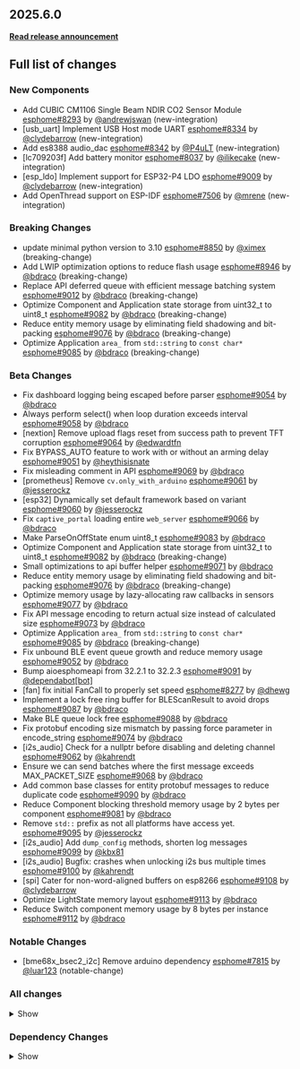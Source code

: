 ## 2025.6.0

[**Read release announcement**](https://beta.esphome.io/changelog/2025.6.0)

## Full list of changes

### New Components

- Add CUBIC CM1106 Single Beam NDIR CO2 Sensor Module [esphome#8293](https://github.com/esphome/esphome/pull/8293) by [@andrewjswan](https://github.com/andrewjswan) (new-integration)
- [usb_uart] Implement USB Host mode UART [esphome#8334](https://github.com/esphome/esphome/pull/8334) by [@clydebarrow](https://github.com/clydebarrow) (new-integration)
- Add es8388 audio_dac [esphome#8342](https://github.com/esphome/esphome/pull/8342) by [@P4uLT](https://github.com/P4uLT) (new-integration)
- [lc709203f] Add battery monitor [esphome#8037](https://github.com/esphome/esphome/pull/8037) by [@ilikecake](https://github.com/ilikecake) (new-integration)
- [esp_ldo] Implement support for ESP32-P4 LDO [esphome#9009](https://github.com/esphome/esphome/pull/9009) by [@clydebarrow](https://github.com/clydebarrow) (new-integration)
- Add OpenThread support on ESP-IDF [esphome#7506](https://github.com/esphome/esphome/pull/7506) by [@mrene](https://github.com/mrene) (new-integration)

### Breaking Changes

- update minimal python version to 3.10 [esphome#8850](https://github.com/esphome/esphome/pull/8850) by [@ximex](https://github.com/ximex) (breaking-change)
- Add LWIP optimization options to reduce flash usage [esphome#8946](https://github.com/esphome/esphome/pull/8946) by [@bdraco](https://github.com/bdraco) (breaking-change)
- Replace API deferred queue with efficient message batching system [esphome#9012](https://github.com/esphome/esphome/pull/9012) by [@bdraco](https://github.com/bdraco) (breaking-change)
- Optimize Component and Application state storage from uint32_t to uint8_t [esphome#9082](https://github.com/esphome/esphome/pull/9082) by [@bdraco](https://github.com/bdraco) (breaking-change)
- Reduce entity memory usage by eliminating field shadowing and bit-packing [esphome#9076](https://github.com/esphome/esphome/pull/9076) by [@bdraco](https://github.com/bdraco) (breaking-change)
- Optimize Application ``area_`` from ``std::string`` to ``const char*`` [esphome#9085](https://github.com/esphome/esphome/pull/9085) by [@bdraco](https://github.com/bdraco) (breaking-change)

### Beta Changes

- Fix dashboard logging being escaped before parser [esphome#9054](https://github.com/esphome/esphome/pull/9054) by [@bdraco](https://github.com/bdraco)
- Always perform select() when loop duration exceeds interval [esphome#9058](https://github.com/esphome/esphome/pull/9058) by [@bdraco](https://github.com/bdraco)
- [nextion] Remove upload flags reset from success path to prevent TFT corruption [esphome#9064](https://github.com/esphome/esphome/pull/9064) by [@edwardtfn](https://github.com/edwardtfn)
- Fix BYPASS_AUTO feature to work with or without an arming delay [esphome#9051](https://github.com/esphome/esphome/pull/9051) by [@heythisisnate](https://github.com/heythisisnate)
- Fix misleading comment in API [esphome#9069](https://github.com/esphome/esphome/pull/9069) by [@bdraco](https://github.com/bdraco)
- [prometheus] Remove ``cv.only_with_arduino`` [esphome#9061](https://github.com/esphome/esphome/pull/9061) by [@jesserockz](https://github.com/jesserockz)
- [esp32] Dynamically set default framework based on variant [esphome#9060](https://github.com/esphome/esphome/pull/9060) by [@jesserockz](https://github.com/jesserockz)
- Fix ``captive_portal`` loading entire ``web_server`` [esphome#9066](https://github.com/esphome/esphome/pull/9066) by [@bdraco](https://github.com/bdraco)
- Make ParseOnOffState enum uint8_t [esphome#9083](https://github.com/esphome/esphome/pull/9083) by [@bdraco](https://github.com/bdraco)
- Optimize Component and Application state storage from uint32_t to uint8_t [esphome#9082](https://github.com/esphome/esphome/pull/9082) by [@bdraco](https://github.com/bdraco) (breaking-change)
- Small optimizations to api buffer helper [esphome#9071](https://github.com/esphome/esphome/pull/9071) by [@bdraco](https://github.com/bdraco)
- Reduce entity memory usage by eliminating field shadowing and bit-packing [esphome#9076](https://github.com/esphome/esphome/pull/9076) by [@bdraco](https://github.com/bdraco) (breaking-change)
- Optimize memory usage by lazy-allocating raw callbacks in sensors [esphome#9077](https://github.com/esphome/esphome/pull/9077) by [@bdraco](https://github.com/bdraco)
- Fix API message encoding to return actual size instead of calculated size [esphome#9073](https://github.com/esphome/esphome/pull/9073) by [@bdraco](https://github.com/bdraco)
- Optimize Application ``area_`` from ``std::string`` to ``const char*`` [esphome#9085](https://github.com/esphome/esphome/pull/9085) by [@bdraco](https://github.com/bdraco) (breaking-change)
- Fix unbound BLE event queue growth and reduce memory usage [esphome#9052](https://github.com/esphome/esphome/pull/9052) by [@bdraco](https://github.com/bdraco)
- Bump aioesphomeapi from 32.2.1 to 32.2.3 [esphome#9091](https://github.com/esphome/esphome/pull/9091) by [@dependabot[bot]](https://github.com/apps/dependabot)
- [fan] fix initial FanCall to properly set speed [esphome#8277](https://github.com/esphome/esphome/pull/8277) by [@dhewg](https://github.com/dhewg)
- Implement a lock free ring buffer for BLEScanResult to avoid drops [esphome#9087](https://github.com/esphome/esphome/pull/9087) by [@bdraco](https://github.com/bdraco)
- Make BLE queue lock free [esphome#9088](https://github.com/esphome/esphome/pull/9088) by [@bdraco](https://github.com/bdraco)
- Fix protobuf encoding size mismatch by passing force parameter in encode_string [esphome#9074](https://github.com/esphome/esphome/pull/9074) by [@bdraco](https://github.com/bdraco)
- [i2s_audio] Check for a nullptr before disabling and deleting channel [esphome#9062](https://github.com/esphome/esphome/pull/9062) by [@kahrendt](https://github.com/kahrendt)
- Ensure we can send batches where the first message exceeds MAX_PACKET_SIZE [esphome#9068](https://github.com/esphome/esphome/pull/9068) by [@bdraco](https://github.com/bdraco)
- Add common base classes for entity protobuf messages to reduce duplicate code [esphome#9090](https://github.com/esphome/esphome/pull/9090) by [@bdraco](https://github.com/bdraco)
- Reduce Component blocking threshold memory usage by 2 bytes per component [esphome#9081](https://github.com/esphome/esphome/pull/9081) by [@bdraco](https://github.com/bdraco)
- Remove ``std::`` prefix as not all platforms have access yet. [esphome#9095](https://github.com/esphome/esphome/pull/9095) by [@jesserockz](https://github.com/jesserockz)
- [i2s_audio] Add ``dump_config`` methods, shorten log messages [esphome#9099](https://github.com/esphome/esphome/pull/9099) by [@kbx81](https://github.com/kbx81)
- [i2s_audio] Bugfix: crashes when unlocking i2s bus multiple times [esphome#9100](https://github.com/esphome/esphome/pull/9100) by [@kahrendt](https://github.com/kahrendt)
- [spi] Cater for non-word-aligned buffers on esp8266 [esphome#9108](https://github.com/esphome/esphome/pull/9108) by [@clydebarrow](https://github.com/clydebarrow)
- Optimize LightState memory layout [esphome#9113](https://github.com/esphome/esphome/pull/9113) by [@bdraco](https://github.com/bdraco)
- Reduce Switch component memory usage by 8 bytes per instance [esphome#9112](https://github.com/esphome/esphome/pull/9112) by [@bdraco](https://github.com/bdraco)

### Notable Changes

- [bme68x_bsec2_i2c] Remove arduino dependency [esphome#7815](https://github.com/esphome/esphome/pull/7815) by [@luar123](https://github.com/luar123) (notable-change)

### All changes

<details>
<summary>Show</summary>

- add actions to the MAX7219Component [esphome#6462](https://github.com/esphome/esphome/pull/6462) by [@nielsnl68](https://github.com/nielsnl68)
- [api] Update api proto to add legacy value [esphome#8802](https://github.com/esphome/esphome/pull/8802) by [@jesserockz](https://github.com/jesserockz)
- [script] Use local import for zephyr [esphome#8822](https://github.com/esphome/esphome/pull/8822) by [@clydebarrow](https://github.com/clydebarrow)
- Bump cryptography to 45.0.1 [esphome#8826](https://github.com/esphome/esphome/pull/8826) by [@bdraco](https://github.com/bdraco)
- unify and add missing metric suffixes [esphome#8816](https://github.com/esphome/esphome/pull/8816) by [@ximex](https://github.com/ximex)
- Improve stability for a test that crashes intermittently in CI [esphome#8699](https://github.com/esphome/esphome/pull/8699) by [@dala318](https://github.com/dala318)
- update ruff version to ``0.11.10`` in ``.pre-commit-config.yaml`` [esphome#8851](https://github.com/esphome/esphome/pull/8851) by [@ximex](https://github.com/ximex)
- add python 3.13 to ci pipeline [esphome#8855](https://github.com/esphome/esphome/pull/8855) by [@ximex](https://github.com/ximex)
- [esp32] Use IDF 5.3.2 as default for IDF builds [esphome#8464](https://github.com/esphome/esphome/pull/8464) by [@swoboda1337](https://github.com/swoboda1337)
- update minimal python version to 3.10 [esphome#8850](https://github.com/esphome/esphome/pull/8850) by [@ximex](https://github.com/ximex) (breaking-change)
- [esp32, logger] Add initial P4 support [esphome#8439](https://github.com/esphome/esphome/pull/8439) by [@swoboda1337](https://github.com/swoboda1337)
- Add CUBIC CM1106 Single Beam NDIR CO2 Sensor Module [esphome#8293](https://github.com/esphome/esphome/pull/8293) by [@andrewjswan](https://github.com/andrewjswan) (new-integration)
- Updates for development environment [esphome#8801](https://github.com/esphome/esphome/pull/8801) by [@jesserockz](https://github.com/jesserockz)
- [sync] Update and fix sync workflow [esphome#8873](https://github.com/esphome/esphome/pull/8873) by [@jesserockz](https://github.com/jesserockz)
- [lvgl] Try to allocate smaller buffer on failure [esphome#8814](https://github.com/esphome/esphome/pull/8814) by [@clydebarrow](https://github.com/clydebarrow)
- [lvgl] Add content styling to tabview [esphome#8823](https://github.com/esphome/esphome/pull/8823) by [@clydebarrow](https://github.com/clydebarrow)
- [usb_uart] Implement USB Host mode UART [esphome#8334](https://github.com/esphome/esphome/pull/8334) by [@clydebarrow](https://github.com/clydebarrow) (new-integration)
- OTA: Close and clean up client when setsockopt fails [esphome#8865](https://github.com/esphome/esphome/pull/8865) by [@luuoaoa](https://github.com/luuoaoa)
- Add const DEVICE_CLASS_WIND_DIRECTION [esphome#8870](https://github.com/esphome/esphome/pull/8870) by [@Pi57](https://github.com/Pi57)
- Synchronise Device Classes from Home Assistant [esphome#8874](https://github.com/esphome/esphome/pull/8874) by [@esphomebot](https://github.com/esphomebot)
- Optimize API frame helper buffer management [esphome#8805](https://github.com/esphome/esphome/pull/8805) by [@bdraco](https://github.com/bdraco)
- Use UINT16_MAX instead of hard coded 65535 in api [esphome#8884](https://github.com/esphome/esphome/pull/8884) by [@bdraco](https://github.com/bdraco)
- feat: ``wifi.configure`` now emits error after reconnecting to old AP [esphome#8653](https://github.com/esphome/esphome/pull/8653) by [@Rapsssito](https://github.com/Rapsssito)
- [modbus_controller] Add assumed_state to switch [esphome#8880](https://github.com/esphome/esphome/pull/8880) by [@gotnone](https://github.com/gotnone)
- [const] Move ``CONF_RESET`` to const.py [esphome#8889](https://github.com/esphome/esphome/pull/8889) by [@jesserockz](https://github.com/jesserockz)
- [bme68x_bsec2_i2c] Remove arduino dependency [esphome#7815](https://github.com/esphome/esphome/pull/7815) by [@luar123](https://github.com/luar123) (notable-change)
- [i2s_audio] Add basic support for esp32-p4 [esphome#8887](https://github.com/esphome/esphome/pull/8887) by [@jesserockz](https://github.com/jesserockz)
- [esp32, logger, core] Add initial c5 support [esphome#8895](https://github.com/esphome/esphome/pull/8895) by [@swoboda1337](https://github.com/swoboda1337)
- Resolve regex library warnings [esphome#8890](https://github.com/esphome/esphome/pull/8890) by [@emmanuel-ferdman](https://github.com/emmanuel-ferdman)
- Add integration tests for host [esphome#8912](https://github.com/esphome/esphome/pull/8912) by [@bdraco](https://github.com/bdraco)
- Fix flakey tests [esphome#8914](https://github.com/esphome/esphome/pull/8914) by [@bdraco](https://github.com/bdraco)
- [sx1509] add support for keys [esphome#8413](https://github.com/esphome/esphome/pull/8413) by [@ssieb](https://github.com/ssieb)
- Add es8388 audio_dac [esphome#8342](https://github.com/esphome/esphome/pull/8342) by [@P4uLT](https://github.com/P4uLT) (new-integration)
- [online_image] Last-Modified-Date and ETag response caching [esphome#8782](https://github.com/esphome/esphome/pull/8782) by [@candrews](https://github.com/candrews)
- [aht10] Various optimizations/clean-up [esphome#8921](https://github.com/esphome/esphome/pull/8921) by [@kbx81](https://github.com/kbx81)
- [rtttl] Various optimizations/clean-up [esphome#8923](https://github.com/esphome/esphome/pull/8923) by [@kbx81](https://github.com/kbx81)
- [ledc] Various optimizations/clean-up [esphome#8922](https://github.com/esphome/esphome/pull/8922) by [@kbx81](https://github.com/kbx81)
- Streamline setup() logging (a, b) [esphome#8924](https://github.com/esphome/esphome/pull/8924) by [@kbx81](https://github.com/kbx81)
- Streamline setup() logging (c, d) [esphome#8925](https://github.com/esphome/esphome/pull/8925) by [@kbx81](https://github.com/kbx81)
- Streamline setup() logging (e, f) [esphome#8926](https://github.com/esphome/esphome/pull/8926) by [@kbx81](https://github.com/kbx81)
- Streamline setup() logging (g, h, i) [esphome#8927](https://github.com/esphome/esphome/pull/8927) by [@kbx81](https://github.com/kbx81)
- Streamline setup() logging (k, l, m) [esphome#8928](https://github.com/esphome/esphome/pull/8928) by [@kbx81](https://github.com/kbx81)
- Streamline setup() logging (n, o, p, q, r) [esphome#8929](https://github.com/esphome/esphome/pull/8929) by [@kbx81](https://github.com/kbx81)
- Streamline setup() logging (s, t, u, v, w, x, y, z) [esphome#8930](https://github.com/esphome/esphome/pull/8930) by [@kbx81](https://github.com/kbx81)
- [speaker mediaplayer] Yaml config initial volume (on first boot) [esphome#8898](https://github.com/esphome/esphome/pull/8898) by [@mrtoy-me](https://github.com/mrtoy-me)
- [i2s_audio] Bump esphome/ESP32-audioI2S to 2.2.0 [esphome#8920](https://github.com/esphome/esphome/pull/8920) by [@jesserockz](https://github.com/jesserockz)
- Add more demo platforms [esphome#8903](https://github.com/esphome/esphome/pull/8903) by [@jesserockz](https://github.com/jesserockz)
- Migrate wifi component to use App.get_loop_component_start_time [esphome#8931](https://github.com/esphome/esphome/pull/8931) by [@bdraco](https://github.com/bdraco)
- Optimize socket operations by checking readiness in the main loop [esphome#8918](https://github.com/esphome/esphome/pull/8918) by [@bdraco](https://github.com/bdraco)
- Improve logging in integration tests when port does not open [esphome#8932](https://github.com/esphome/esphome/pull/8932) by [@bdraco](https://github.com/bdraco)
- [pmwcs3] Optimize logging [esphome#8936](https://github.com/esphome/esphome/pull/8936) by [@kbx81](https://github.com/kbx81)
- [tmp102] Remove ``setup()``, optimize logging [esphome#8937](https://github.com/esphome/esphome/pull/8937) by [@kbx81](https://github.com/kbx81)
- Optimize plaintext API header reading to reduce system calls [esphome#8941](https://github.com/esphome/esphome/pull/8941) by [@bdraco](https://github.com/bdraco)
- [gcja5] Remove unused ``setup()`` method [esphome#8935](https://github.com/esphome/esphome/pull/8935) by [@kbx81](https://github.com/kbx81)
- [alarm_control_panel] BYPASS_AUTO option for Template Alarm Control Panel sensors left open when armed [esphome#8795](https://github.com/esphome/esphome/pull/8795) by [@heythisisnate](https://github.com/heythisisnate)
- Fix select() logging flood in very verbose mode [esphome#8942](https://github.com/esphome/esphome/pull/8942) by [@bdraco](https://github.com/bdraco)
- particle matter improvements [esphome#8846](https://github.com/esphome/esphome/pull/8846) by [@ximex](https://github.com/ximex)
- Fix colors in update all [esphome#8854](https://github.com/esphome/esphome/pull/8854) by [@swoboda1337](https://github.com/swoboda1337)
- Add flip X and Y on inkplate6 component [esphome#7904](https://github.com/esphome/esphome/pull/7904) by [@Leicas](https://github.com/Leicas)
- [modbus] [modbus_controller] Fix server role read coil 0x1 crc [esphome#8859](https://github.com/esphome/esphome/pull/8859) by [@gotnone](https://github.com/gotnone)
- [rp2040] Allow changing watchdog timeout [esphome#8868](https://github.com/esphome/esphome/pull/8868) by [@kuba2k2](https://github.com/kuba2k2)
- [esp32] Regenerate boards from recommended platform version [esphome#8938](https://github.com/esphome/esphome/pull/8938) by [@jesserockz](https://github.com/jesserockz)
- Introduce "communication failed" log macro [esphome#8939](https://github.com/esphome/esphome/pull/8939) by [@kbx81](https://github.com/kbx81)
- [demo] FIx some of the entities [esphome#8943](https://github.com/esphome/esphome/pull/8943) by [@jesserockz](https://github.com/jesserockz)
- Redundant Log Messages Cleanup [esphome#8944](https://github.com/esphome/esphome/pull/8944) by [@bdraco](https://github.com/bdraco)
- [dht] Clean-up, shorten some log messages [esphome#8949](https://github.com/esphome/esphome/pull/8949) by [@kbx81](https://github.com/kbx81)
- Have ESPHome's YAML dumper comply with its own yamllint rules [esphome#8957](https://github.com/esphome/esphome/pull/8957) by [@jpeletier](https://github.com/jpeletier)
- Allow Weikai to pass data_bit validation [esphome#8917](https://github.com/esphome/esphome/pull/8917) by [@timdaman](https://github.com/timdaman)
- [max9611] Remove redundant "max9611" from log messages [esphome#8967](https://github.com/esphome/esphome/pull/8967) by [@kbx81](https://github.com/kbx81)
- [nextion] Allocate NextionQueue in PSRAM (if available) [esphome#8979](https://github.com/esphome/esphome/pull/8979) by [@edwardtfn](https://github.com/edwardtfn)
- [esp32c6] Add test base file and platformio env [esphome#8973](https://github.com/esphome/esphome/pull/8973) by [@jesserockz](https://github.com/jesserockz)
- Add missing icons and device classes to BME680 sensors [esphome#8960](https://github.com/esphome/esphome/pull/8960) by [@tronikos](https://github.com/tronikos)
- [preferences] Shorten log messages [esphome#8982](https://github.com/esphome/esphome/pull/8982) by [@kbx81](https://github.com/kbx81)
- [lc709203f] Add battery monitor [esphome#8037](https://github.com/esphome/esphome/pull/8037) by [@ilikecake](https://github.com/ilikecake) (new-integration)
- [mdns] Set up only after API is set up [esphome#9000](https://github.com/esphome/esphome/pull/9000) by [@jesserockz](https://github.com/jesserockz)
- [const] Move CONF_X and CONF_Y to const.py [esphome#8999](https://github.com/esphome/esphome/pull/8999) by [@Hannah-GBS](https://github.com/Hannah-GBS)
- [core] Update defines.h esp-idf version [esphome#8974](https://github.com/esphome/esphome/pull/8974) by [@jesserockz](https://github.com/jesserockz)
- [spi] Remove redundant "SPI" from log messages [esphome#8970](https://github.com/esphome/esphome/pull/8970) by [@kbx81](https://github.com/kbx81)
- [sdp3x] Remove redundant "sdp3x" from log messages [esphome#8969](https://github.com/esphome/esphome/pull/8969) by [@kbx81](https://github.com/kbx81)
- [ethernet] Remove redundant "ethernet" from log messages [esphome#8966](https://github.com/esphome/esphome/pull/8966) by [@kbx81](https://github.com/kbx81)
- [bmp3xx] Remove redundant "bmp3xx" from log messages [esphome#8965](https://github.com/esphome/esphome/pull/8965) by [@kbx81](https://github.com/kbx81)
- Remove unnecessary ellipsis [esphome#8964](https://github.com/esphome/esphome/pull/8964) by [@kbx81](https://github.com/kbx81)
- [wireguard] Remove redundant "wireguard" from log messages [esphome#8963](https://github.com/esphome/esphome/pull/8963) by [@kbx81](https://github.com/kbx81)
- [dashboard] Fix logging colors [esphome#8984](https://github.com/esphome/esphome/pull/8984) by [@swoboda1337](https://github.com/swoboda1337)
- [sps30] Shorten log messages [esphome#8971](https://github.com/esphome/esphome/pull/8971) by [@kbx81](https://github.com/kbx81)
- [bmp581] Shorten some log messages [esphome#8948](https://github.com/esphome/esphome/pull/8948) by [@kbx81](https://github.com/kbx81)
- [api] Streamline some log strings [esphome#8962](https://github.com/esphome/esphome/pull/8962) by [@kbx81](https://github.com/kbx81)
- [mqtt] Remove redundant "mqtt" from log messages [esphome#8968](https://github.com/esphome/esphome/pull/8968) by [@kbx81](https://github.com/kbx81)
- [ci, nrf52] make zephyr clang mandatory [esphome#8992](https://github.com/esphome/esphome/pull/8992) by [@tomaszduda23](https://github.com/tomaszduda23)
- [sdl] Add config for SDL window flags [esphome#8998](https://github.com/esphome/esphome/pull/8998) by [@Hannah-GBS](https://github.com/Hannah-GBS)
- [nextion] Add optional ``max_queue_size`` limit to prevent queue overflows [esphome#8976](https://github.com/esphome/esphome/pull/8976) by [@edwardtfn](https://github.com/edwardtfn)
- Move CONF_REQUEST_HEADERS to const.py [esphome#9002](https://github.com/esphome/esphome/pull/9002) by [@numo68](https://github.com/numo68)
- [api] Fix build error in IDF 5.5 [esphome#9007](https://github.com/esphome/esphome/pull/9007) by [@swoboda1337](https://github.com/swoboda1337)
- [list-components.py] Only add platforms that are actually platforms. [esphome#9005](https://github.com/esphome/esphome/pull/9005) by [@clydebarrow](https://github.com/clydebarrow)
- [qwiic_pir] Clean-up, shorten some log messages [esphome#8951](https://github.com/esphome/esphome/pull/8951) by [@kbx81](https://github.com/kbx81)
- [esp32] Add config vars for compiler [esphome#9023](https://github.com/esphome/esphome/pull/9023) by [@kbx81](https://github.com/kbx81)
- Implement proper API connection teardown before deep sleep/reboot [esphome#9008](https://github.com/esphome/esphome/pull/9008) by [@bdraco](https://github.com/bdraco)
- [config] Clean build on ESP-IDF when component/platform combos change [esphome#9028](https://github.com/esphome/esphome/pull/9028) by [@clydebarrow](https://github.com/clydebarrow)
- Disable ruff rule UP038 [esphome#9029](https://github.com/esphome/esphome/pull/9029) by [@bdraco](https://github.com/bdraco)
- Update webserver local assets to 20250608-225410 [esphome#9030](https://github.com/esphome/esphome/pull/9030) by [@esphomebot](https://github.com/esphomebot)
- Reduce ESP_LOGCONFIG calls [esphome#9026](https://github.com/esphome/esphome/pull/9026) by [@bdraco](https://github.com/bdraco)
- Force socket ready when high frequency looping [esphome#9032](https://github.com/esphome/esphome/pull/9032) by [@juanboro](https://github.com/juanboro)
- [psram] Add P4 support [esphome#8545](https://github.com/esphome/esphome/pull/8545) by [@clydebarrow](https://github.com/clydebarrow)
- [nextion] Use safe restart to properly handle globals and restart logging [esphome#9010](https://github.com/esphome/esphome/pull/9010) by [@edwardtfn](https://github.com/edwardtfn)
- [max7219digit, servo, tsl2591] ESP_LOGCONFIG call reduction (Extend #9026) [esphome#9033](https://github.com/esphome/esphome/pull/9033) by [@kbx81](https://github.com/kbx81)
- [tsl2561, tsl2591] Shorten log messages [esphome#9034](https://github.com/esphome/esphome/pull/9034) by [@kbx81](https://github.com/kbx81)
- Change RP2040 PIO SK6812 timings [esphome#9020](https://github.com/esphome/esphome/pull/9020) by [@pseud0sphere](https://github.com/pseud0sphere)
- Add LWIP optimization options to reduce flash usage [esphome#8946](https://github.com/esphome/esphome/pull/8946) by [@bdraco](https://github.com/bdraco) (breaking-change)
- [globals] Prevent redundant oversized string checks in loop [esphome#9001](https://github.com/esphome/esphome/pull/9001) by [@edwardtfn](https://github.com/edwardtfn)
- [nextion] Optimize log messages to reduce memory usage [esphome#9039](https://github.com/esphome/esphome/pull/9039) by [@edwardtfn](https://github.com/edwardtfn)
- [nextion] Add configurable limit for commands processed per loop [esphome#8972](https://github.com/esphome/esphome/pull/8972) by [@edwardtfn](https://github.com/edwardtfn)
- [lvgl] Fix templated argument to ``lvgl.is_idle`` [esphome#9014](https://github.com/esphome/esphome/pull/9014) by [@clydebarrow](https://github.com/clydebarrow)
- Replace API deferred queue with efficient message batching system [esphome#9012](https://github.com/esphome/esphome/pull/9012) by [@bdraco](https://github.com/bdraco) (breaking-change)
- Reduce Bluetooth overhead by disabling unused logging categories [esphome#8945](https://github.com/esphome/esphome/pull/8945) by [@bdraco](https://github.com/bdraco)
- [inkplate] Remove arduino dependency [esphome#9031](https://github.com/esphome/esphome/pull/9031) by [@jesserockz](https://github.com/jesserockz)
- [core] Include esp_mac.h on Arduino too [esphome#9040](https://github.com/esphome/esphome/pull/9040) by [@swoboda1337](https://github.com/swoboda1337)
- Use a ``define`` for log message constants [esphome#8952](https://github.com/esphome/esphome/pull/8952) by [@kbx81](https://github.com/kbx81)
- [esp_ldo] Implement support for ESP32-P4 LDO [esphome#9009](https://github.com/esphome/esphome/pull/9009) by [@clydebarrow](https://github.com/clydebarrow) (new-integration)
- Fix: Seeed Studio MR60FDA2 threshold height could not be set [esphome#9011](https://github.com/esphome/esphome/pull/9011) by [@limengdu](https://github.com/limengdu)
- [esp32] Use release zip from pioarduino/platform-espressif32 instead of git tag [esphome#8975](https://github.com/esphome/esphome/pull/8975) by [@jesserockz](https://github.com/jesserockz)
- [esp32_rmt] Add variant validation for use_dma [esphome#8897](https://github.com/esphome/esphome/pull/8897) by [@swoboda1337](https://github.com/swoboda1337)
- Ensure components only powerdown after teardown [esphome#9044](https://github.com/esphome/esphome/pull/9044) by [@bdraco](https://github.com/bdraco)
- use ``encode_uintXX`` [esphome#8847](https://github.com/esphome/esphome/pull/8847) by [@ximex](https://github.com/ximex)
- Add OpenThread support on ESP-IDF [esphome#7506](https://github.com/esphome/esphome/pull/7506) by [@mrene](https://github.com/mrene) (new-integration)
- [shtcx] Shorten log messages [esphome#9046](https://github.com/esphome/esphome/pull/9046) by [@kbx81](https://github.com/kbx81)
- [application] Fix build error on some IDF versions [esphome#9045](https://github.com/esphome/esphome/pull/9045) by [@kbx81](https://github.com/kbx81)
- [spi] Restrict octal spi to S3/S2/P4 [esphome#9041](https://github.com/esphome/esphome/pull/9041) by [@clydebarrow](https://github.com/clydebarrow)
- Reserve memory for component and platform vectors [esphome#9042](https://github.com/esphome/esphome/pull/9042) by [@bdraco](https://github.com/bdraco)
- Improve shutdown reliability when tx buffer is full [esphome#9043](https://github.com/esphome/esphome/pull/9043) by [@bdraco](https://github.com/bdraco)
- Add support for custom request headers in online_image component [esphome#8985](https://github.com/esphome/esphome/pull/8985) by [@numo68](https://github.com/numo68)
- Openthread code updates [esphome#9047](https://github.com/esphome/esphome/pull/9047) by [@jesserockz](https://github.com/jesserockz)
- [sgp4x] Shorten log messages, various clean-up [esphome#9048](https://github.com/esphome/esphome/pull/9048) by [@kbx81](https://github.com/kbx81)
- Fix dashboard logging being escaped before parser [esphome#9054](https://github.com/esphome/esphome/pull/9054) by [@bdraco](https://github.com/bdraco)
- Always perform select() when loop duration exceeds interval [esphome#9058](https://github.com/esphome/esphome/pull/9058) by [@bdraco](https://github.com/bdraco)
- [nextion] Remove upload flags reset from success path to prevent TFT corruption [esphome#9064](https://github.com/esphome/esphome/pull/9064) by [@edwardtfn](https://github.com/edwardtfn)
- Fix BYPASS_AUTO feature to work with or without an arming delay [esphome#9051](https://github.com/esphome/esphome/pull/9051) by [@heythisisnate](https://github.com/heythisisnate)
- Fix misleading comment in API [esphome#9069](https://github.com/esphome/esphome/pull/9069) by [@bdraco](https://github.com/bdraco)
- [prometheus] Remove ``cv.only_with_arduino`` [esphome#9061](https://github.com/esphome/esphome/pull/9061) by [@jesserockz](https://github.com/jesserockz)
- [esp32] Dynamically set default framework based on variant [esphome#9060](https://github.com/esphome/esphome/pull/9060) by [@jesserockz](https://github.com/jesserockz)
- Fix ``captive_portal`` loading entire ``web_server`` [esphome#9066](https://github.com/esphome/esphome/pull/9066) by [@bdraco](https://github.com/bdraco)
- Make ParseOnOffState enum uint8_t [esphome#9083](https://github.com/esphome/esphome/pull/9083) by [@bdraco](https://github.com/bdraco)
- Optimize Component and Application state storage from uint32_t to uint8_t [esphome#9082](https://github.com/esphome/esphome/pull/9082) by [@bdraco](https://github.com/bdraco) (breaking-change)
- Small optimizations to api buffer helper [esphome#9071](https://github.com/esphome/esphome/pull/9071) by [@bdraco](https://github.com/bdraco)
- Reduce entity memory usage by eliminating field shadowing and bit-packing [esphome#9076](https://github.com/esphome/esphome/pull/9076) by [@bdraco](https://github.com/bdraco) (breaking-change)
- Optimize memory usage by lazy-allocating raw callbacks in sensors [esphome#9077](https://github.com/esphome/esphome/pull/9077) by [@bdraco](https://github.com/bdraco)
- Fix API message encoding to return actual size instead of calculated size [esphome#9073](https://github.com/esphome/esphome/pull/9073) by [@bdraco](https://github.com/bdraco)
- Optimize Application ``area_`` from ``std::string`` to ``const char*`` [esphome#9085](https://github.com/esphome/esphome/pull/9085) by [@bdraco](https://github.com/bdraco) (breaking-change)
- Fix unbound BLE event queue growth and reduce memory usage [esphome#9052](https://github.com/esphome/esphome/pull/9052) by [@bdraco](https://github.com/bdraco)
- [fan] fix initial FanCall to properly set speed [esphome#8277](https://github.com/esphome/esphome/pull/8277) by [@dhewg](https://github.com/dhewg)
- Implement a lock free ring buffer for BLEScanResult to avoid drops [esphome#9087](https://github.com/esphome/esphome/pull/9087) by [@bdraco](https://github.com/bdraco)
- Make BLE queue lock free [esphome#9088](https://github.com/esphome/esphome/pull/9088) by [@bdraco](https://github.com/bdraco)
- Fix protobuf encoding size mismatch by passing force parameter in encode_string [esphome#9074](https://github.com/esphome/esphome/pull/9074) by [@bdraco](https://github.com/bdraco)
- [i2s_audio] Check for a nullptr before disabling and deleting channel [esphome#9062](https://github.com/esphome/esphome/pull/9062) by [@kahrendt](https://github.com/kahrendt)
- Ensure we can send batches where the first message exceeds MAX_PACKET_SIZE [esphome#9068](https://github.com/esphome/esphome/pull/9068) by [@bdraco](https://github.com/bdraco)
- Add common base classes for entity protobuf messages to reduce duplicate code [esphome#9090](https://github.com/esphome/esphome/pull/9090) by [@bdraco](https://github.com/bdraco)
- Reduce Component blocking threshold memory usage by 2 bytes per component [esphome#9081](https://github.com/esphome/esphome/pull/9081) by [@bdraco](https://github.com/bdraco)
- Remove ``std::`` prefix as not all platforms have access yet. [esphome#9095](https://github.com/esphome/esphome/pull/9095) by [@jesserockz](https://github.com/jesserockz)
- [i2s_audio] Add ``dump_config`` methods, shorten log messages [esphome#9099](https://github.com/esphome/esphome/pull/9099) by [@kbx81](https://github.com/kbx81)
- [i2s_audio] Bugfix: crashes when unlocking i2s bus multiple times [esphome#9100](https://github.com/esphome/esphome/pull/9100) by [@kahrendt](https://github.com/kahrendt)
- [spi] Cater for non-word-aligned buffers on esp8266 [esphome#9108](https://github.com/esphome/esphome/pull/9108) by [@clydebarrow](https://github.com/clydebarrow)
- Add intent progress event to voice assistant enum [esphome#9103](https://github.com/esphome/esphome/pull/9103) by [@synesthesiam](https://github.com/synesthesiam)
- Optimize LightState memory layout [esphome#9113](https://github.com/esphome/esphome/pull/9113) by [@bdraco](https://github.com/bdraco)
- Reduce Switch component memory usage by 8 bytes per instance [esphome#9112](https://github.com/esphome/esphome/pull/9112) by [@bdraco](https://github.com/bdraco)
</details>

### Dependency Changes

<details>
<summary>Show</summary>

- Bump aioesphomeapi from 30.2.0 to 31.0.0 [esphome#8779](https://github.com/esphome/esphome/pull/8779) by [@dependabot[bot]](https://github.com/apps/dependabot)
- Bump cairosvg from 2.7.1 to 2.8.0 [esphome#8780](https://github.com/esphome/esphome/pull/8780) by [@dependabot[bot]](https://github.com/apps/dependabot)
- Bump cairosvg from 2.8.0 to 2.8.1 [esphome#8799](https://github.com/esphome/esphome/pull/8799) by [@dependabot[bot]](https://github.com/apps/dependabot)
- Bump aioesphomeapi from 31.0.0 to 31.0.1 [esphome#8809](https://github.com/esphome/esphome/pull/8809) by [@dependabot[bot]](https://github.com/apps/dependabot)
- Bump setuptools from 80.4.0 to 80.7.1 [esphome#8808](https://github.com/esphome/esphome/pull/8808) by [@dependabot[bot]](https://github.com/apps/dependabot)
- Bump ruff from 0.11.9 to 0.11.10 [esphome#8818](https://github.com/esphome/esphome/pull/8818) by [@dependabot[bot]](https://github.com/apps/dependabot)
- Bump cairosvg from 2.8.1 to 2.8.2 [esphome#8817](https://github.com/esphome/esphome/pull/8817) by [@dependabot[bot]](https://github.com/apps/dependabot)
- Bump codecov/codecov-action from 5.4.2 to 5.4.3 [esphome#8820](https://github.com/esphome/esphome/pull/8820) by [@dependabot[bot]](https://github.com/apps/dependabot)
- Bump aioesphomeapi from 31.0.1 to 31.1.0 [esphome#8849](https://github.com/esphome/esphome/pull/8849) by [@dependabot[bot]](https://github.com/apps/dependabot)
- Bump setuptools from 80.7.1 to 80.8.0 [esphome#8858](https://github.com/esphome/esphome/pull/8858) by [@dependabot[bot]](https://github.com/apps/dependabot)
- Bump tornado from 6.4.2 to 6.5.1 [esphome#8882](https://github.com/esphome/esphome/pull/8882) by [@dependabot[bot]](https://github.com/apps/dependabot)
- Bump ruff from 0.11.10 to 0.11.11 [esphome#8883](https://github.com/esphome/esphome/pull/8883) by [@dependabot[bot]](https://github.com/apps/dependabot)
- Bump pyupgrade from 3.19.1 to 3.20.0 [esphome#8891](https://github.com/esphome/esphome/pull/8891) by [@dependabot[bot]](https://github.com/apps/dependabot)
- Bump actions/checkout from 4.1.7 to 4.2.2 [esphome#8904](https://github.com/esphome/esphome/pull/8904) by [@jesserockz](https://github.com/jesserockz)
- Bump ruamel-yaml from 0.18.10 to 0.18.11 [esphome#8910](https://github.com/esphome/esphome/pull/8910) by [@dependabot[bot]](https://github.com/apps/dependabot)
- Bump pytest-mock from 3.14.0 to 3.14.1 [esphome#8909](https://github.com/esphome/esphome/pull/8909) by [@dependabot[bot]](https://github.com/apps/dependabot)
- Bump setuptools from 80.8.0 to 80.9.0 [esphome#8915](https://github.com/esphome/esphome/pull/8915) by [@dependabot[bot]](https://github.com/apps/dependabot)
- Bump pytest-xdist from 3.6.1 to 3.7.0 [esphome#8916](https://github.com/esphome/esphome/pull/8916) by [@dependabot[bot]](https://github.com/apps/dependabot)
- Bump docker/build-push-action from 6.17.0 to 6.18.0 in /.github/actions/build-image [esphome#8919](https://github.com/esphome/esphome/pull/8919) by [@dependabot[bot]](https://github.com/apps/dependabot)
- Bump pytest from 8.3.5 to 8.4.0 [esphome#8993](https://github.com/esphome/esphome/pull/8993) by [@dependabot[bot]](https://github.com/apps/dependabot)
- Bump ruamel-yaml from 0.18.11 to 0.18.12 [esphome#8977](https://github.com/esphome/esphome/pull/8977) by [@dependabot[bot]](https://github.com/apps/dependabot)
- Bump aioesphomeapi from 31.1.0 to 32.0.0 [esphome#9004](https://github.com/esphome/esphome/pull/9004) by [@dependabot[bot]](https://github.com/apps/dependabot)
- Bump ruff from 0.11.11 to 0.11.13 [esphome#9017](https://github.com/esphome/esphome/pull/9017) by [@dependabot[bot]](https://github.com/apps/dependabot)
- Bump ruamel-yaml from 0.18.12 to 0.18.13 [esphome#9018](https://github.com/esphome/esphome/pull/9018) by [@dependabot[bot]](https://github.com/apps/dependabot)
- Bump aioesphomeapi from 32.0.0 to 32.1.0 [esphome#9024](https://github.com/esphome/esphome/pull/9024) by [@dependabot[bot]](https://github.com/apps/dependabot)
- Bump aioesphomeapi from 32.1.0 to 32.2.0 [esphome#9025](https://github.com/esphome/esphome/pull/9025) by [@dependabot[bot]](https://github.com/apps/dependabot)
- Bump aioesphomeapi from 32.2.0 to 32.2.1 [esphome#9038](https://github.com/esphome/esphome/pull/9038) by [@dependabot[bot]](https://github.com/apps/dependabot)
- Bump ruamel-yaml from 0.18.13 to 0.18.14 [esphome#9037](https://github.com/esphome/esphome/pull/9037) by [@dependabot[bot]](https://github.com/apps/dependabot)
- Bump aioesphomeapi from 32.2.1 to 32.2.3 [esphome#9091](https://github.com/esphome/esphome/pull/9091) by [@dependabot[bot]](https://github.com/apps/dependabot)
</details>
